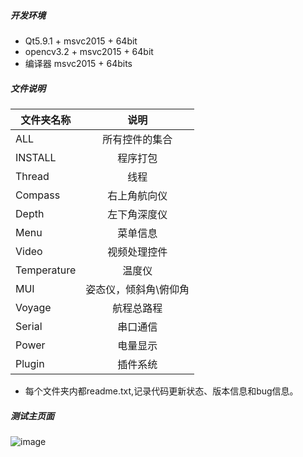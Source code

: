 ﻿##### 开发环境
* Qt5.9.1 + msvc2015 + 64bit
* opencv3.2 + msvc2015 + 64bit
* 编译器 msvc2015 + 64bits

##### 文件说明
			 
| 文件夹名称 | 说明 |
| ---------- | :----: |
|ALL         | 所有控件的集合 
|INSTALL     | 程序打包
|Thread      | 线程
|Compass     | 右上角航向仪    
|Depth       | 左下角深度仪
|Menu        | 菜单信息
|Video       | 视频处理控件
|Temperature | 温度仪
|MUI         | 姿态仪，倾斜角\俯仰角
|Voyage      | 航程总路程
|Serial      | 串口通信
|Power       | 电量显示
|Plugin      | 插件系统

* 每个文件夹内都readme.txt,记录代码更新状态、版本信息和bug信息。

##### 测试主页面

![image](https://github.com/qbingx/QBX_Widget/blob/2018.5.4/Resource/mainpage.jpg)